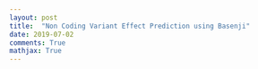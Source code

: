 ```yaml
---
layout: post
title:  "Non Coding Variant Effect Prediction using Basenji"
date: 2019-07-02
comments: True
mathjax: True
---
```

